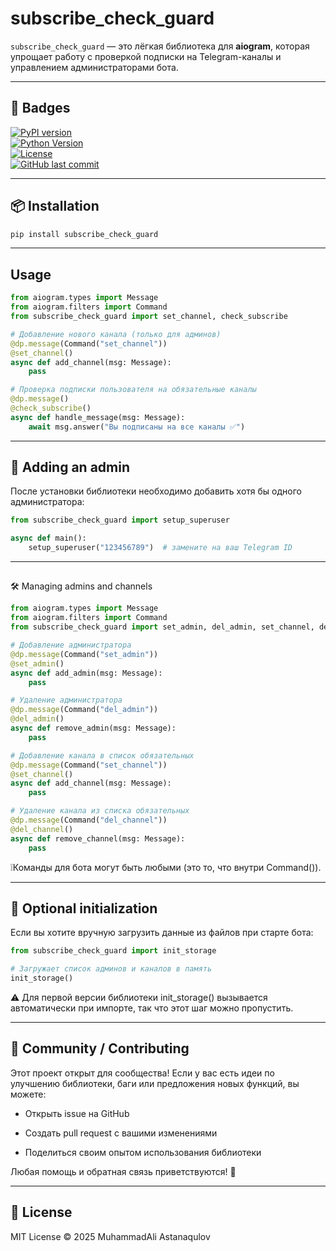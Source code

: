 # subscribe_check_guard

`subscribe_check_guard` — это лёгкая библиотека для **aiogram**, которая упрощает работу с проверкой подписки на Telegram-каналы и управлением администраторами бота.

---

## 📌 Badges

[![PyPI version](https://img.shields.io/pypi/v/subscribe_check_guard)](https://pypi.org/project/subscribe_check_guard/)  
[![Python Version](https://img.shields.io/pypi/pyversions/subscribe_check_guard)](https://www.python.org/)  
[![License](https://img.shields.io/badge/license-MIT-blue.svg)](LICENSE)  
[![GitHub last commit](https://img.shields.io/github/last-commit/k1ng-ali/subscribe_check_guard)](https://github.com/k1ng-ali/subscribe_check_guard)

---

## 📦 Installation

```bash
pip install subscribe_check_guard
```

---
## Usage
```python
from aiogram.types import Message
from aiogram.filters import Command
from subscribe_check_guard import set_channel, check_subscribe

# Добавление нового канала (только для админов)
@dp.message(Command("set_channel"))
@set_channel()
async def add_channel(msg: Message):
    pass

# Проверка подписки пользователя на обязательные каналы
@dp.message()
@check_subscribe()
async def handle_message(msg: Message):
    await msg.answer("Вы подписаны на все каналы ✅")

```
---

## 🔐 Adding an admin
После установки библиотеки необходимо добавить хотя бы одного администратора:
```python
from subscribe_check_guard import setup_superuser

async def main():
    setup_superuser("123456789")  # замените на ваш Telegram ID
```

---
## 
🛠 Managing admins and channels
```python
from aiogram.types import Message
from aiogram.filters import Command
from subscribe_check_guard import set_admin, del_admin, set_channel, del_channel

# Добавление администратора
@dp.message(Command("set_admin"))
@set_admin()
async def add_admin(msg: Message):
    pass

# Удаление администратора
@dp.message(Command("del_admin"))
@del_admin()
async def remove_admin(msg: Message):
    pass

# Добавление канала в список обязательных
@dp.message(Command("set_channel"))
@set_channel()
async def add_channel(msg: Message):
    pass

# Удаление канала из списка обязательных
@dp.message(Command("del_channel"))
@del_channel()
async def remove_channel(msg: Message):
    pass
```
❕Команды для бота могут быть любыми (это то, что внутри Command()).

---
## 🧠 Optional initialization
Если вы хотите вручную загрузить данные из файлов при старте бота:
```python
from subscribe_check_guard import init_storage

# Загружает список админов и каналов в память
init_storage()
```
⚠️ Для первой версии библиотеки init_storage() вызывается автоматически при импорте, так что этот шаг можно пропустить.

---
## 💬 Community / Contributing

Этот проект открыт для сообщества! Если у вас есть идеи по улучшению библиотеки, баги или предложения новых функций, вы можете:

- Открыть issue
 на GitHub

- Создать pull request с вашими изменениями

- Поделиться своим опытом использования библиотеки

Любая помощь и обратная связь приветствуются! 🙌

---
## 📄 License
MIT License © 2025 MuhammadAli Astanaqulov
